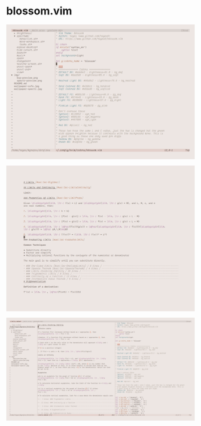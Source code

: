 # blossom.vim

![](images/screenshot1.png)

![](images/screenshot2.png)

![](images/screenshot3.png)

